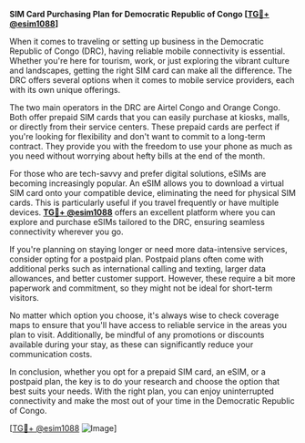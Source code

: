 **SIM Card Purchasing Plan for Democratic Republic of Congo [[TG💪+ @esim1088](https://t.me/s/esim1088)]**

When it comes to traveling or setting up business in the Democratic Republic of Congo (DRC), having reliable mobile connectivity is essential. Whether you're here for tourism, work, or just exploring the vibrant culture and landscapes, getting the right SIM card can make all the difference. The DRC offers several options when it comes to mobile service providers, each with its own unique offerings.

The two main operators in the DRC are Airtel Congo and Orange Congo. Both offer prepaid SIM cards that you can easily purchase at kiosks, malls, or directly from their service centers. These prepaid cards are perfect if you're looking for flexibility and don't want to commit to a long-term contract. They provide you with the freedom to use your phone as much as you need without worrying about hefty bills at the end of the month.

For those who are tech-savvy and prefer digital solutions, eSIMs are becoming increasingly popular. An eSIM allows you to download a virtual SIM card onto your compatible device, eliminating the need for physical SIM cards. This is particularly useful if you travel frequently or have multiple devices. **[TG💪+ @esim1088](https://t.me/s/esim1088)** offers an excellent platform where you can explore and purchase eSIMs tailored to the DRC, ensuring seamless connectivity wherever you go.

If you're planning on staying longer or need more data-intensive services, consider opting for a postpaid plan. Postpaid plans often come with additional perks such as international calling and texting, larger data allowances, and better customer support. However, these require a bit more paperwork and commitment, so they might not be ideal for short-term visitors.

No matter which option you choose, it's always wise to check coverage maps to ensure that you'll have access to reliable service in the areas you plan to visit. Additionally, be mindful of any promotions or discounts available during your stay, as these can significantly reduce your communication costs.

In conclusion, whether you opt for a prepaid SIM card, an eSIM, or a postpaid plan, the key is to do your research and choose the option that best suits your needs. With the right plan, you can enjoy uninterrupted connectivity and make the most out of your time in the Democratic Republic of Congo. 

[[TG💪+ @esim1088](https://t.me/s/esim1088) ![Image](https://i.postimg.cc/Y0z9fWf4/image.png)]